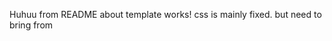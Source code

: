 Huhuu from README
about template works!
css is mainly fixed. but need to bring from <style> TAG to amke it work.
